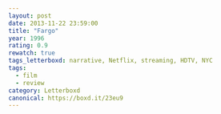 ```yaml
---
layout: post 
date: 2013-11-22 23:59:00
title: "Fargo"
year: 1996
rating: 0.9
rewatch: true
tags_letterboxd: narrative, Netflix, streaming, HDTV, NYC
tags:
  - film
  - review
category: Letterboxd
canonical: https://boxd.it/23eu9
---
```

